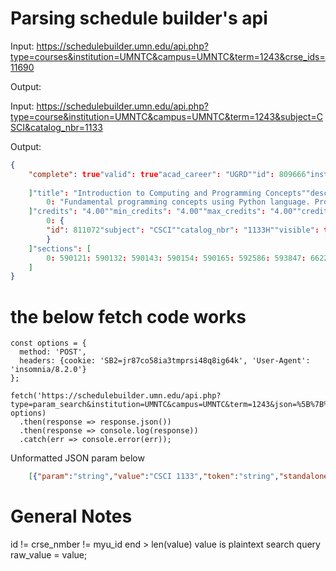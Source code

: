 # Parsing schedule builder's api

Input: https://schedulebuilder.umn.edu/api.php?type=courses&institution=UMNTC&campus=UMNTC&term=1243&crse_ids=11690

Output:


Input: https://schedulebuilder.umn.edu/api.php?type=course&institution=UMNTC&campus=UMNTC&term=1243&subject=CSCI&catalog_nbr=1133

Output:  
        
```json
{
    "complete": true"valid": true"acad_career": "UGRD""id": 809666"institution": "UMNTC""campus": "UMNTC""term": 1243"subject": "CSCI""catalog_nbr": "1133""attributes": [
        
    ]"title": "Introduction to Computing and Programming Concepts""description": [
        0: "Fundamental programming concepts using Python language. Problem solving skills, recursion, object-oriented programming. Algorithm development techniques. Use of abstractions/modularity. Data structures/abstract data types. Develop programs to solve real-world problems."1: "prereq: concurrent registration is required (or allowed) in MATH 1271 or concurrent registration is required (or allowed) in MATH 1371 or concurrent registration is required (or allowed) in MATH 1571H or instr consent"
    ]"credits": "4.00""min_credits": "4.00""max_credits": "4.00""credits_variable": false"schedule_print": true"catalog_print": true"visible": true"equivalents": [
        0: {
        "id": 811072"subject": "CSCI""catalog_nbr": "1133H""visible": true"title": "Honors Introduction to Computing and Programming Concepts"
        }
    ]"sections": [
        0: 590121: 590132: 590143: 590154: 590165: 592586: 593847: 662218: 662229: 5905210: 5905311: 5905412: 5908313: 5998114: 6622315: 5921816: 5921717: 5919918: 5920019: 5920120: 5926721: 5951622: 5955923: 5956024: 5956125: 5998226: 5998327: 6622428: 5975629: 5975730: 59758
    ]
}
```



# the below fetch code works
```JS
const options = {
  method: 'POST',
  headers: {cookie: 'SB2=jr87co58ia3tmprsi48q8ig64k', 'User-Agent': 'insomnia/8.2.0'}
};

fetch('https://schedulebuilder.umn.edu/api.php?type=param_search&institution=UMNTC&campus=UMNTC&term=1243&json=%5B%7B%22param%22%3A%22string%22%2C%22value%22%3A%22your%20mother%22%2C%22token%22%3A%22string%22%2C%22standalone%22%3Atrue%2C%22start%22%3A0%2C%22end%22%3A99%2C%22raw_value%22%3A%22your%20mother%22%2C%22range%22%3Afalse%2C%22multiple%22%3Afalse%2C%22stopwords%22%3A%5B%5D%7D%5D', options)
  .then(response => response.json())
  .then(response => console.log(response))
  .catch(err => console.error(err));
```

Unformatted JSON param below

```JSON
    [{"param":"string","value":"CSCI 1133","token":"string","standalone":true,"start":0,"end":10,"raw_value":"CSCI 1133","range":false,"multiple":false,"stopwords":[]}]
```


# General Notes
id != crse_nmber != myu_id
end > len(value) 
value is plaintext search query
raw_value = value; 



  




